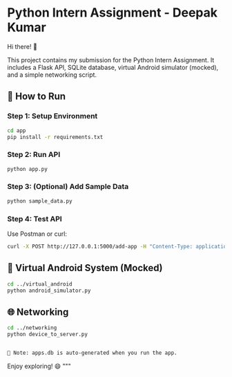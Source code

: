 # Python Intern Assignment - Deepak Kumar

Hi there! 👋

This project contains my submission for the Python Intern Assignment. It includes a Flask API, SQLite database, virtual Android simulator (mocked), and a simple networking script.

## 🚀 How to Run

### Step 1: Setup Environment
```bash
cd app
pip install -r requirements.txt
```

### Step 2: Run API
```bash
python app.py
```

### Step 3: (Optional) Add Sample Data
```bash
python sample_data.py
```

### Step 4: Test API
Use Postman or curl:
```bash
curl -X POST http://127.0.0.1:5000/add-app -H "Content-Type: application/json" -d '{"app_name": "TestApp", "version": "1.0", "description": "Test Description"}'
```

## 🤖 Virtual Android System (Mocked)
```bash
cd ../virtual_android
python android_simulator.py
```

## 🌐 Networking
```bash
cd ../networking
python device_to_server.py


📌 Note: apps.db is auto-generated when you run the app.
```

Enjoy exploring! 😄
"""